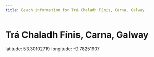 ```yaml
---
title: Beach information for Trá Chaladh Fínis, Carna, Galway
---
```

# Trá Chaladh Fínis, Carna, Galway 

<div class="location-info">latitude: 53.30102719 longitude: -9.78251907</div>
<div id="met-eireann-warnings" onload="get_met_eireann_warnings(EI10)"></div>
<div></div>